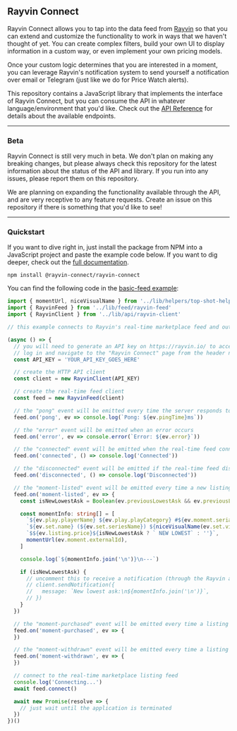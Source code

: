 ## Rayvin Connect

Rayvin Connect allows you to tap into the data feed from [Rayvin](https://rayvin.io/) so that you can extend and customize the functionality to work in ways that we haven't thought of yet. You can create complex filters, build your own UI to display information in a custom way, or even implement your own pricing models.

Once your custom logic determines that you are interested in a moment, you can leverage Rayvin's notification system to send yourself a notification over email or Telegram (just like we do for Price Watch alerts).

This repository contains a JavaScript library that implements the interface of Rayvin Connect, but you can consume the API in whatever language/environment that you'd like. Check out the [API Reference](docs/api-reference.md) for details about the available endpoints.

---

### Beta

Rayvin Connect is still very much in beta. We don't plan on making any breaking changes, but please always check this repository for the latest information about the status of the API and library. If you run into any issues, please report them on this repository.

We are planning on expanding the functionality available through the API, and are very receptive to any feature requests. Create an issue on this repository if there is something that you'd like to see!

---

### Quickstart

If you want to dive right in, just install the package from NPM into a JavaScript project and paste the example code below. If you want to dig deeper, check out the [full documentation](docs/index.md).

```shell
npm install @rayvin-connect/rayvin-connect
```

You can find the following code in the [basic-feed example](src/examples/basic-feed.ts):

```typescript
import { momentUrl, niceVisualName } from '../lib/helpers/top-shot-helpers'
import { RayvinFeed } from '../lib/feed/rayvin-feed'
import { RayvinClient } from '../lib/api/rayvin-client'

// this example connects to Rayvin's real-time marketplace feed and outputs all new listings to the console

(async () => {
  // you will need to generate an API key on https://rayvin.io/ to access the API
  // log in and navigate to the "Rayvin Connect" page from the header navigation menu
  const API_KEY = 'YOUR_API_KEY_GOES_HERE'

  // create the HTTP API client
  const client = new RayvinClient(API_KEY)

  // create the real-time feed client
  const feed = new RayvinFeed(client)

  // the "pong" event will be emitted every time the server responds to the automatic ping requests
  feed.on('pong', ev => console.log(`Pong: ${ev.pingTime}ms`))

  // the "error" event will be emitted when an error occurs
  feed.on('error', ev => console.error(`Error: ${ev.error}`))

  // the "connected" event will be emitted when the real-time feed connects to the server
  feed.on('connected', () => console.log('Connected'))

  // the "disconnected" event will be emitted if the real-time feed disconnects from the server
  feed.on('disconnected', () => console.log('Disconnected'))

  // the "moment-listed" event will be emitted every time a new listing is posted to the marketplace
  feed.on('moment-listed', ev => {
    const isNewLowestAsk = Boolean(ev.previousLowestAsk && ev.previousLowestAsk > ev.listing.price)

    const momentInfo: string[] = [
      `${ev.play.playerName} ${ev.play.playCategory} #${ev.moment.serialNumber}/${ev.setPlay.circulationCount}`,
      `${ev.set.name} (${ev.set.seriesName}) ${niceVisualName(ev.set.visualId)}`,
      `$${ev.listing.price}${isNewLowestAsk ? ` NEW LOWEST` : ''}`,
      momentUrl(ev.moment.externalId),
    ]

    console.log(`${momentInfo.join('\n')}\n---`)

    if (isNewLowestAsk) {
      // uncomment this to receive a notification (through the Rayvin alert system) every time there is a new lowest ask posted to the marketplace
      // client.sendNotification({
      //   message: `New lowest ask:\n${momentInfo.join('\n')}`,
      // })
    }
  })

  // the "moment-purchased" event will be emitted every time a listing is purchased from the marketplace
  feed.on('moment-purchased', ev => {
  })

  // the "moment-withdrawn" event will be emitted every time a listing is withdrawn from the marketplace
  feed.on('moment-withdrawn', ev => {
  })

  // connect to the real-time marketplace listing feed
  console.log('Connecting...')
  await feed.connect()

  await new Promise(resolve => {
    // just wait until the application is terminated
  })
})()
```

